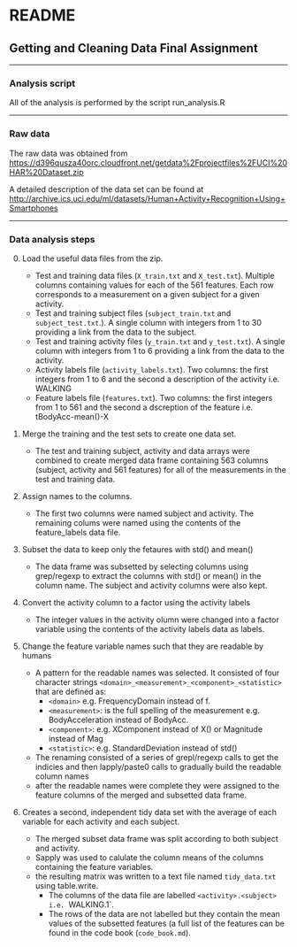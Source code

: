 # README

## Getting and Cleaning Data Final Assignment

---

### Analysis script

All of the analysis is performed by the script run_analysis.R

---

### Raw data

The raw data was obtained from 
<https://d396qusza40orc.cloudfront.net/getdata%2Fprojectfiles%2FUCI%20HAR%20Dataset.zip>

A detailed description of the data set can be found at 
<http://archive.ics.uci.edu/ml/datasets/Human+Activity+Recognition+Using+Smartphones>

---

### Data analysis steps

0. Load the useful data files from the zip.
    * Test and training data files (`X_train.txt` and `X_test.txt`). Multiple columns 
    containing values for each of the 561 features. Each row corresponds to a measurement 
    on a given subject for a given activity.
    * Test and training subject files (`subject_train.txt` and `subject_test.txt`.). A single 
    column with integers from 1 to 30 providing a link from the data to the subject.
    * Test and training activity files (`y_train.txt` and `y_test.txt`). A single column 
    with integers from 1 to 6 providing a link from the data to the activity.
    * Activity labels file (`activity_labels.txt`). Two columns: the first integers from 
    1 to 6 and the second a description of the activity i.e. WALKING
    * Feature labels file (`features.txt`). Two columns: the first integers from 1 to 561 
    and the second a dscreption of the feature i.e. tBodyAcc-mean()-X

1. Merge the training and the test sets to create one data set.
    * The test and training subject, activity and data arrays were combined to create merged
    data frame containing 563 columns (subject, activity and 561 features) for all of the 
    measurements in the test and training data. 

2. Assign names to the columns.
    * The first two columns were named subject and activity. The remaining colums were named
    using the contents of the feature_labels data file.
    
3. Subset the data to keep only the fetaures with std() and mean()
    * The data frame was subsetted by selecting columns using grep/regexp to extract the
    columns with std() or mean() in the column name. The subject and activity columns were also 
    kept. 

4. Convert the activity column to a factor using the activity labels
    * The integer values in the activity olumn were changed into a factor variable using the 
    contents of the activity labels data as labels.

5. Change the feature variable names such that they are readable by humans
    * A pattern for the readable names was selected. It consisted of four character strings 
    `<domain>_<measurement>_<component>_<statistic>` that are defined as:
        - `<domain>` e.g. FrequencyDomain instead of f.
        - `<measurement>`: is the full spelling of the measurement e.g. BodyAcceleration instead
        of BodyAcc.
        - `<component>`: e.g. XComponent instead of X() or Magnitude instead of Mag
        - `<statistic>`: e.g. StandardDeviation instead of std()
    * The renaming consisted of a series of grepl/regexp calls to get the indicies and then
    lapply/paste0 calls to gradually build the readable column names
    * after the readable names were complete they were assigned to the feature columns of the 
    merged and subsetted data frame.

6. Creates a second, independent tidy data set with the average of each variable for each 
activity and each subject.
    * The merged subset data frame was split according to both subject and activity.
    * Sapply was used to calulate the column means of the columns containing the feature
    variables.
    * the resulting matrix was written to a text file named `tidy_data.txt` using table.write.
        - The columns of the data file are labelled `<activity>.<subject> i.e. `WALKING.1`.
        - The rows of the data are not labelled but they contain the mean values of the 
        subsetted features (a full list of the features can be found in the code book (`code_book.md`).


    
    

